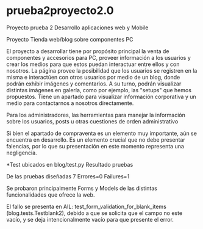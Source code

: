 # prueba2proyecto2.0
Proyecto prueba 2 Desarrollo aplicaciones web y Mobile

Proyecto Tienda web/blog sobre componentes PC

El proyecto a desarrollar tiene por propósito principal la venta de componentes y accesorios para PC, proveer información a los usuarios y crear los medios para que estos puedan interactuar entre ellos y con nosotros. La página provee la posibilidad que los usuarios se registren en la misma e interactúen con otros usuarios por medio de un blog, donde podrán exhibir imágenes y comentarios. A su turno, podrán visualizar distintas imágenes en galería, como por ejemplo, las "setups" que hemos propuestos. Tiene un apartado para visualizar información corporativa y un medio para contactarnos a nosotros directamente.

Para los administradores, las herramientas para manejar la información sobre los usuarios, posts u otras cuestiones de orden administrativo

Si bien el apartado de compraventa es un elemento muy importante, aún se encuentra en desarrollo. Es un elemento crucial que no debe presentar falencias, por lo que su presentación en este momento representa una negligencia.

*Test ubicados en blog/test.py
Resultado pruebas

De las pruebas diseñadas 7
Errores=0
Failures=1

Se probaron principalmente Forms y Models de las distintas funcionalidades que ofrece la web.

El fallo se presenta en AIL: test_form_validation_for_blank_items (blog.tests.Testblank2), debido a que se solicita que el campo no este vacío, y se deja intencionalmente vacío para que presente el error.
